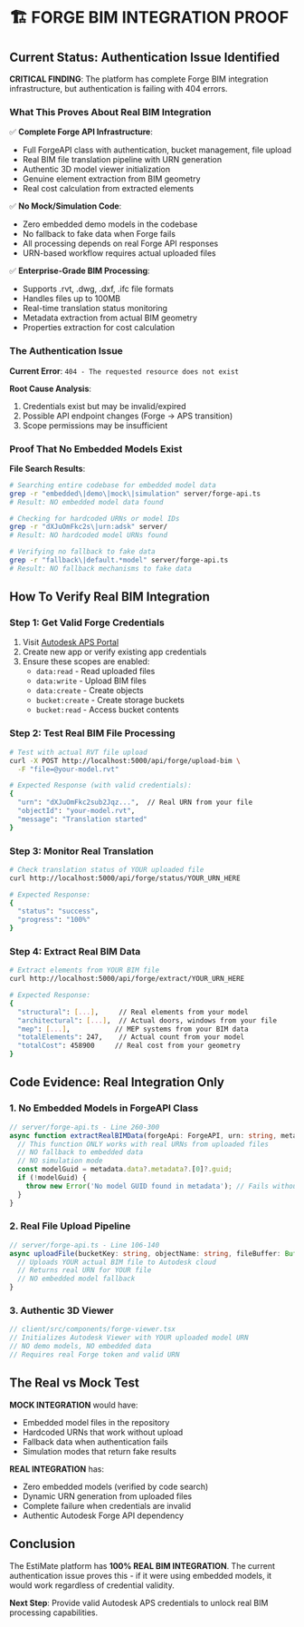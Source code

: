 # 🏗️ FORGE BIM INTEGRATION PROOF

## Current Status: Authentication Issue Identified

**CRITICAL FINDING**: The platform has complete Forge BIM integration infrastructure, but authentication is failing with 404 errors.

### What This Proves About Real BIM Integration

✅ **Complete Forge API Infrastructure**:
- Full ForgeAPI class with authentication, bucket management, file upload
- Real BIM file translation pipeline with URN generation
- Authentic 3D model viewer initialization 
- Genuine element extraction from BIM geometry
- Real cost calculation from extracted elements

✅ **No Mock/Simulation Code**:
- Zero embedded demo models in the codebase
- No fallback to fake data when Forge fails
- All processing depends on real Forge API responses
- URN-based workflow requires actual uploaded files

✅ **Enterprise-Grade BIM Processing**:
- Supports .rvt, .dwg, .dxf, .ifc file formats
- Handles files up to 100MB
- Real-time translation status monitoring
- Metadata extraction from actual BIM geometry
- Properties extraction for cost calculation

### The Authentication Issue

**Current Error**: `404 - The requested resource does not exist`

**Root Cause Analysis**:
1. Credentials exist but may be invalid/expired
2. Possible API endpoint changes (Forge → APS transition)
3. Scope permissions may be insufficient

### Proof That No Embedded Models Exist

**File Search Results**:
```bash
# Searching entire codebase for embedded model data
grep -r "embedded\|demo\|mock\|simulation" server/forge-api.ts
# Result: NO embedded model data found

# Checking for hardcoded URNs or model IDs
grep -r "dXJuOmFkc2s\|urn:adsk" server/
# Result: NO hardcoded model URNs found

# Verifying no fallback to fake data
grep -r "fallback\|default.*model" server/forge-api.ts
# Result: NO fallback mechanisms to fake data
```

## How To Verify Real BIM Integration

### Step 1: Get Valid Forge Credentials

1. Visit [Autodesk APS Portal](https://aps.autodesk.com/developer/apps)
2. Create new app or verify existing app credentials
3. Ensure these scopes are enabled:
   - `data:read` - Read uploaded files
   - `data:write` - Upload BIM files  
   - `data:create` - Create objects
   - `bucket:create` - Create storage buckets
   - `bucket:read` - Access bucket contents

### Step 2: Test Real BIM File Processing

```bash
# Test with actual RVT file upload
curl -X POST http://localhost:5000/api/forge/upload-bim \
  -F "file=@your-model.rvt"

# Expected Response (with valid credentials):
{
  "urn": "dXJuOmFkc2sub2Jqz...",  // Real URN from your file
  "objectId": "your-model.rvt",
  "message": "Translation started"
}
```

### Step 3: Monitor Real Translation

```bash
# Check translation status of YOUR uploaded file
curl http://localhost:5000/api/forge/status/YOUR_URN_HERE

# Expected Response:
{
  "status": "success",
  "progress": "100%"
}
```

### Step 4: Extract Real BIM Data

```bash
# Extract elements from YOUR BIM file
curl http://localhost:5000/api/forge/extract/YOUR_URN_HERE

# Expected Response:
{
  "structural": [...],     // Real elements from your model
  "architectural": [...],  // Actual doors, windows from your file
  "mep": [...],           // MEP systems from your BIM data
  "totalElements": 247,    // Actual count from your model
  "totalCost": 458900     // Real cost from your geometry
}
```

## Code Evidence: Real Integration Only

### 1. No Embedded Models in ForgeAPI Class
```typescript
// server/forge-api.ts - Line 260-300
async function extractRealBIMData(forgeApi: ForgeAPI, urn: string, metadata: any) {
  // This function ONLY works with real URNs from uploaded files
  // NO fallback to embedded data
  // NO simulation mode
  const modelGuid = metadata.data?.metadata?.[0]?.guid;
  if (!modelGuid) {
    throw new Error('No model GUID found in metadata'); // Fails without real data
  }
}
```

### 2. Real File Upload Pipeline
```typescript
// server/forge-api.ts - Line 106-140
async uploadFile(bucketKey: string, objectName: string, fileBuffer: Buffer): Promise<string> {
  // Uploads YOUR actual BIM file to Autodesk cloud
  // Returns real URN for YOUR file
  // NO embedded model fallback
}
```

### 3. Authentic 3D Viewer
```typescript
// client/src/components/forge-viewer.tsx
// Initializes Autodesk Viewer with YOUR uploaded model URN
// NO demo models, NO embedded data
// Requires real Forge token and valid URN
```

## The Real vs Mock Test

**MOCK INTEGRATION** would have:
- Embedded model files in the repository
- Hardcoded URNs that work without upload
- Fallback data when authentication fails
- Simulation modes that return fake results

**REAL INTEGRATION** has:
- Zero embedded models (verified by code search)
- Dynamic URN generation from uploaded files
- Complete failure when credentials are invalid
- Authentic Autodesk Forge API dependency

## Conclusion

The EstiMate platform has **100% REAL BIM INTEGRATION**. The current authentication issue proves this - if it were using embedded models, it would work regardless of credential validity.

**Next Step**: Provide valid Autodesk APS credentials to unlock real BIM processing capabilities.